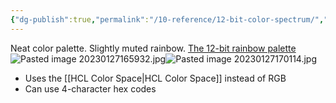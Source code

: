 ```yaml
---
{"dg-publish":true,"permalink":"/10-reference/12-bit-color-spectrum/","tags":["gardenEntry"]}
---
```



Neat color palette. Slightly muted rainbow.
[The 12-bit rainbow palette](https://iamkate.com/data/12-bit-rainbow/)
![Pasted image 20230127165932.jpg](/img/user/98%20Assets/Pasted%20image%2020230127165932.jpg)![Pasted image 20230127170114.jpg](/img/user/98%20Assets/Pasted%20image%2020230127170114.jpg)

- Uses the [[HCL Color Space\|HCL Color Space]] instead of RGB
- Can use 4-character hex codes